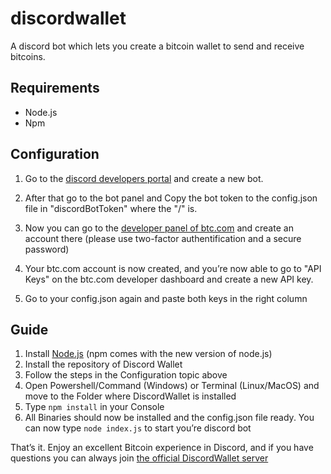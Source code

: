 # discordwallet
A discord bot which lets you create a bitcoin wallet to send and receive bitcoins.

## Requirements
* Node.js
* Npm

## Configuration 

1. Go to the [discord developers portal](https://discordapp.com/developers/applications) and create a new bot.

2.  After that go to the bot panel and Copy the bot token to the config.json file in "discordBotToken" where the "/" is.

3. Now you can go to the [developer panel of btc.com](https://dev.btc.com/login) and create an account there (please use two-factor authentification and a secure password)

4. Your btc.com account is now created, and you’re now able to go to "API Keys" on the btc.com developer dashboard and create a new API key.

5. Go to your config.json again and paste both keys in the right column

## Guide

1. Install [Node.js](https://nodejs.org/en/) (npm comes with the new version of node.js)
2. Install the repository of Discord Wallet
3. Follow the steps in the Configuration topic above 
4. Open Powershell/Command (Windows) or Terminal (Linux/MacOS) and move to the Folder where DiscordWallet is installed 
5. Type `npm install` in your Console
6. All Binaries should now be installed and the config.json file ready. You can now type `node index.js` to start you’re discord bot

That’s it. Enjoy an excellent Bitcoin experience in Discord, and if you have questions you can always join [the official DiscordWallet server](https://discord.gg/TBcvFJf)
